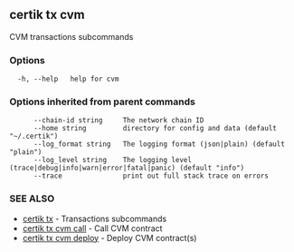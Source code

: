 ## certik tx cvm

CVM transactions subcommands

### Options

```
  -h, --help   help for cvm
```

### Options inherited from parent commands

```
      --chain-id string     The network chain ID
      --home string         directory for config and data (default "~/.certik")
      --log_format string   The logging format (json|plain) (default "plain")
      --log_level string    The logging level (trace|debug|info|warn|error|fatal|panic) (default "info")
      --trace               print out full stack trace on errors
```

### SEE ALSO

* [certik tx](certik_tx.md)	 - Transactions subcommands
* [certik tx cvm call](certik_tx_cvm_call.md)	 - Call CVM contract
* [certik tx cvm deploy](certik_tx_cvm_deploy.md)	 - Deploy CVM contract(s)


